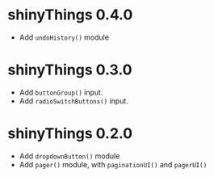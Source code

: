 # shinyThings 0.4.0

* Add `undoHistory()` module

# shinyThings 0.3.0

* Add `buttonGroup()` input.
* Add `radioSwitchButtons()` input.

# shinyThings 0.2.0

* Add `dropdownButton()` module
* Add `pager()` module, with `paginationUI()` and `pagerUI()`
